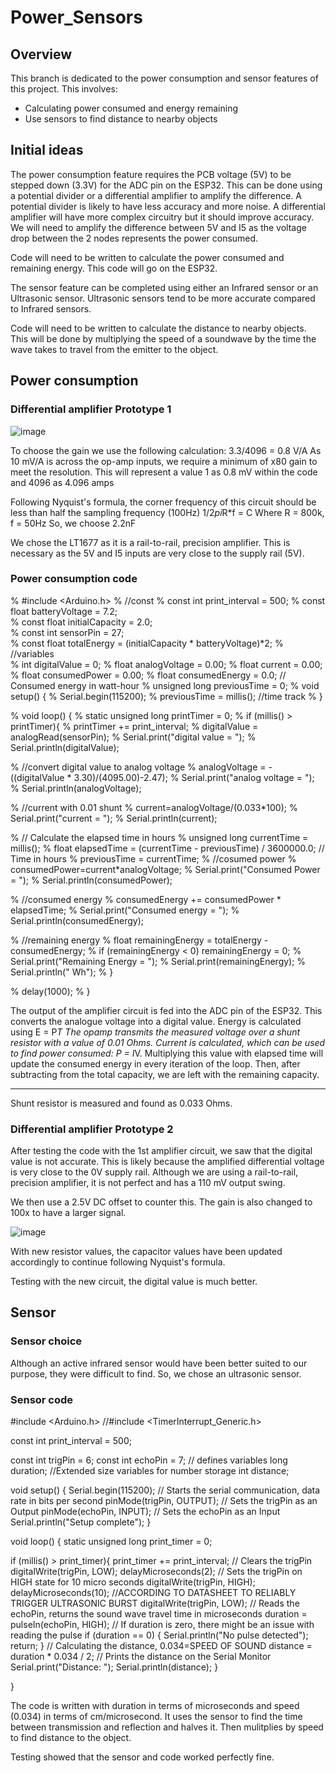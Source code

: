 
# Power_Sensors

  

## Overview

  

This branch is dedicated to the power consumption and sensor features of this project. This involves:

  

- Calculating power consumed and energy remaining
- Use sensors to find distance to nearby objects

  


## Initial ideas

The power consumption feature requires the PCB voltage (5V) to be stepped down (3.3V) for the ADC pin on the ESP32.
This can be done using a potential divider or a differential amplifier to amplify the difference.
A potential divider is likely to have less accuracy and more noise.
A differential amplifier will have more complex circuitry but it should improve accuracy.
We will need to amplify the difference between 5V and I5 as the voltage drop between the 2 nodes represents the power consumed.

Code will need to be written to calculate the power consumed and remaining energy. This code will go on the ESP32.

The sensor feature can be completed using either an Infrared sensor or an Ultrasonic sensor.
Ultrasonic sensors tend to be more accurate compared to Infrared sensors.

Code will need to be written to calculate the distance to nearby objects.
This will be done by multiplying the speed of a soundwave by the time the wave takes to travel from the emitter to the object.

## Power consumption

### Differential amplifier Prototype 1

![image](https://github.com/mxwlc/ee2project-2024-robot-power/assets/54540123/3457c768-0957-4cc9-a32b-755d2e7c83f7)

To choose the gain we use the following calculation:
3.3/4096 = 0.8 V/A
As 10 mV/A is across the op-amp inputs, we require a minimum of x80 gain to meet the resolution. This will represent a value 1 as 0.8 mV within the code and 4096 as 4.096 amps

Following Nyquist's formula, the corner frequency of this circuit should be less than half the sampling frequency (100Hz)
1/2*pi*R*f = C
Where R = 800k, f = 50Hz
So, we choose 2.2nF

We chose the LT1677 as it is a rail-to-rail, precision amplifier.
This is necessary as the 5V and I5 inputs are very close to the supply rail (5V).

### Power consumption code

% #include <Arduino.h>
% //const
% const int print_interval = 500;
% const float batteryVoltage = 7.2;        
% const float initialCapacity = 2.0;    
% const int sensorPin = 27;  
% const float totalEnergy = (initialCapacity * batteryVoltage)*2;
% //variables              
% int digitalValue = 0; 
% float analogVoltage = 0.00;
% float current = 0.00;
% float consumedPower = 0.00;
% float consumedEnergy = 0.0;              // Consumed energy in watt-hour
% unsigned long previousTime = 0;
% void setup() {
%   Serial.begin(115200);
%   previousTime = millis(); //time track
% }

% void loop() {
%   static unsigned long printTimer = 0;
%   if (millis() > printTimer){
%     printTimer += print_interval;
%     digitalValue = analogRead(sensorPin);
%     Serial.print("digital value = ");
%     Serial.println(digitalValue);       

%     //convert digital value to analog voltage
%     analogVoltage = -((digitalValue * 3.30)/(4095.00)-2.47);
%     Serial.print("analog voltage = ");
%     Serial.println(analogVoltage);

%     //current with 0.01 shunt 
%     current=analogVoltage/(0.033*100);
%     Serial.print("current = ");
%     Serial.println(current);

%     // Calculate the elapsed time in hours
%     unsigned long currentTime = millis();
%     float elapsedTime = (currentTime - previousTime) / 3600000.0; // Time in hours
%     previousTime = currentTime;
%     //cosumed power
%     consumedPower=current*analogVoltage;
%     Serial.print("Consumed Power = ");
%     Serial.println(consumedPower);

%     //consumed energy
%     consumedEnergy += consumedPower * elapsedTime;
%     Serial.print("Consumed energy = ");
%     Serial.println(consumedEnergy);
    
%     //remaining energy
%     float remainingEnergy = totalEnergy - consumedEnergy;
%     if (remainingEnergy < 0) remainingEnergy = 0;
%     Serial.print("Remaining Energy = ");
%     Serial.print(remainingEnergy);
%     Serial.println(" Wh");
%   }

%   delay(1000);
% }

The output of the amplifier circuit is fed into the ADC pin of the ESP32.
This converts the analogue voltage into a digital value.
Energy is calculated using E = P*T
The opamp transmits the measured voltage over a shunt resistor with a value of 0.01 Ohms.
Current is calculated, which can be used to find power consumed: P = I*V.
Multiplying this value with elapsed time will update the consumed energy in every iteration of the loop. Then, after subtracting from the total capacity, we are left with the remaining capacity.

***
Shunt resistor is measured and found as 0.033 Ohms.



### Differential amplifier Prototype 2

After testing the code with the 1st amplifier circuit, we saw that the digital value is not accurate.
This is likely because the amplified differential voltage is very close to the 0V supply rail.
Although we are using a rail-to-rail, precision amplifier, it is not perfect and has a 110 mV output swing.

We then use a 2.5V DC offset to counter this.
The gain is also changed to 100x to have a larger signal.

![image](https://github.com/mxwlc/ee2project-2024-robot-power/assets/54540123/8ccbfa18-2f42-481c-90bb-c247a58dbc6f)

With new resistor values, the capacitor values have been updated accordingly to continue following Nyquist's formula.

Testing with the new circuit, the digital value is much better.


## Sensor

### Sensor choice

Although an active infrared sensor would have been better suited to our purpose, they were difficult to find.
So, we chose an ultrasonic sensor.

### Sensor code

#include <Arduino.h>
//#include <TimerInterrupt_Generic.h>

const int print_interval = 500;

const int trigPin = 6;
const int echoPin = 7;
// defines variables
long duration;
//Extended size variables for number storage
int distance;

void setup() {
  Serial.begin(115200); // Starts the serial communication, data rate in bits per second
  pinMode(trigPin, OUTPUT); // Sets the trigPin as an Output
  pinMode(echoPin, INPUT); // Sets the echoPin as an Input
  Serial.println("Setup complete");
}

void loop() {
  static unsigned long print_timer = 0;
  
  if (millis() > print_timer){
    print_timer += print_interval;
    // Clears the trigPin
    digitalWrite(trigPin, LOW);
    delayMicroseconds(2);
    // Sets the trigPin on HIGH state for 10 micro seconds
    digitalWrite(trigPin, HIGH);
    delayMicroseconds(10); //ACCORDING TO DATASHEET TO RELIABLY TRIGGER ULTRASONIC BURST
    digitalWrite(trigPin, LOW);
    // Reads the echoPin, returns the sound wave travel time in microseconds
    duration = pulseIn(echoPin, HIGH);
      // If duration is zero, there might be an issue with reading the pulse
    if (duration == 0) {
      Serial.println("No pulse detected");
      return;
    }
    // Calculating the distance, 0.034=SPEED OF SOUND
    distance = duration * 0.034 / 2;
    // Prints the distance on the Serial Monitor
    Serial.print("Distance: ");
    Serial.println(distance);
  }
  
}


The code is written with duration in terms of microseconds and speed (0.034) in terms of cm/microsecond.
It uses the sensor to find the time between transmission and reflection and halves it.
Then mulitplies by speed to find distance to the object.

Testing showed that the sensor and code worked perfectly fine.

